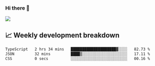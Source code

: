 ### Hi there 👋
<img align="center" src="https://github-readme-stats.vercel.app/api?username=Tumao727&show_icons=true&hide_title=true&theme=dracula" />


## 📈 Weekly development breakdown
<!--START_SECTION:waka-->

```txt
TypeScript   2 hrs 34 mins   ████████████████████▓░░░░   82.73 %
JSON         32 mins         ████▒░░░░░░░░░░░░░░░░░░░░   17.11 %
CSS          0 secs          ░░░░░░░░░░░░░░░░░░░░░░░░░   00.16 %
```

<!--END_SECTION:waka-->